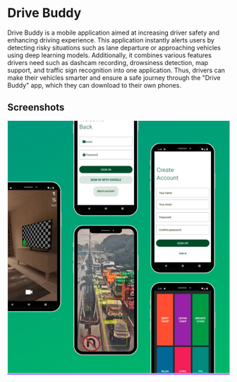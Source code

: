 # Drive Buddy

Drive Buddy is a mobile application aimed at increasing driver safety and enhancing driving experience. 
This application instantly alerts users by detecting risky situations such as lane departure or approaching vehicles 
using deep learning models. Additionally, it combines various features drivers need such as dashcam recording, 
drowsiness detection, map support, and traffic sign recognition into one application. Thus, drivers can make their 
vehicles smarter and ensure a safe journey through the "Drive Buddy" app, which they can download to their own phones.

## Screenshots

![App Screenshots](./app/src/main/assets/Screenshots.png)
